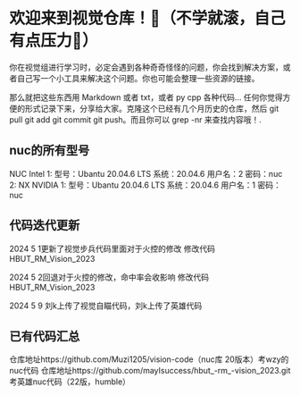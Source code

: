 # 欢迎来到视觉仓库！🤪（不学就滚，自己有点压力🥰）

你在视觉组进行学习时，必定会遇到各种奇奇怪怪的问题，你会找到解决方案，或者自己写一个小工具来解决这个问题。你也可能会整理一些资源的链接。

那么就把这些东西用 Markdown 或者 txt，或者 py cpp 各种代码… 任何你觉得方便的形式记录下来，分享给大家。克隆这个已经有几个月历史的仓库，然后 git pull git add git commit git push。而且你可以 grep -nr 来查找内容哦！.

## nuc的所有型号
NUC Intel 
   1: 型号：Ubantu 20.04.6 LTS 系统：20.04.6 用户名：2 密码：nuc
   2:
NX NVIDIA
   1: 型号：Ubantu 20.04.6 LTS 系统：20.04.6 用户名：1 密码：nuc

## 代码迭代更新

2024 5 1更新了视觉步兵代码里面对于火控的修改
修改代码 HBUT_RM_Vision_2023

2024 5 2回退对于火控的修改，命中率会收影响
修改代码 HBUT_RM_Vision_2023

2024 5 9 刘k上传了视觉自瞄代码，刘k上传了英雄代码
## 已有代码汇总

仓库地址https://github.com/Muzi1205/vision-code（nuc库 20版本）考wzy的nuc代码
仓库地址https://github.com/mayIsuccess/hbut_-rm_-vision_2023.git   考英雄nuc代码（22版，humble）
